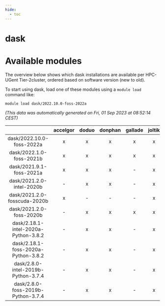 ```yaml
---
hide:
  - toc
---
```


dask
====

# Available modules


The overview below shows which dask installations are available per HPC-UGent Tier-2cluster, ordered based on software version (new to old).

To start using dask, load one of these modules using a `module load` command like:

```shell
module load dask/2022.10.0-foss-2022a
```

*(This data was automatically generated on Fri, 01 Sep 2023 at 08:52:14 CEST)*  

| |accelgor|doduo|donphan|gallade|joltik|skitty|swalot|victini|
| :---: | :---: | :---: | :---: | :---: | :---: | :---: | :---: | :---: |
|dask/2022.10.0-foss-2022a|x|x|x|x|x|x|x|x|
|dask/2022.1.0-foss-2021b|x|x|x|x|x|x|x|x|
|dask/2021.9.1-foss-2021a|x|x|x|-|x|x|x|x|
|dask/2021.2.0-intel-2020b|-|x|x|-|x|x|x|x|
|dask/2021.2.0-fosscuda-2020b|x|-|-|-|x|-|-|-|
|dask/2021.2.0-foss-2020b|-|x|x|x|x|x|x|x|
|dask/2.18.1-intel-2020a-Python-3.8.2|-|x|x|-|x|x|x|x|
|dask/2.18.1-foss-2020a-Python-3.8.2|-|x|x|-|x|x|x|x|
|dask/2.8.0-intel-2019b-Python-3.7.4|-|x|x|-|x|x|-|x|
|dask/2.8.0-foss-2019b-Python-3.7.4|-|x|x|-|x|x|-|x|
